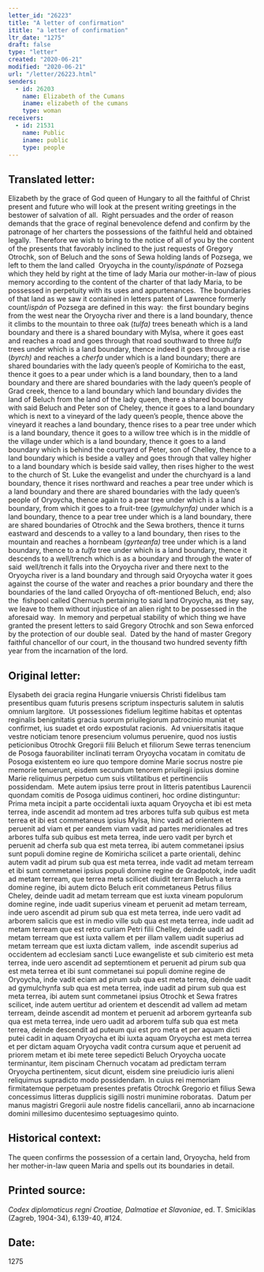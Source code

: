 ```yaml
---
letter_id: "26223"
title: "A letter of confirmation"
ititle: "a letter of confirmation"
ltr_date: "1275"
draft: false
type: "letter"
created: "2020-06-21"
modified: "2020-06-21"
url: "/letter/26223.html"
senders:
  - id: 26203
    name: Elizabeth of the Cumans
    iname: elizabeth of the cumans
    type: woman
receivers:
  - id: 21531
    name: Public
    iname: public
    type: people
---
```

<h2> Translated letter:</h2><p>Elizabeth by the grace of God queen of Hungary to all the faithful of Christ present and future who will look at the present writing greetings in the bestower of salvation of all.&nbsp; Right persuades and the order of reason demands that the grace of reginal benevolence defend and confirm by the patronage of her charters the possessions of the faithful held and obtained legally.&nbsp; Therefore we wish to bring to the notice of all of you by the content of the presents that favorably inclined to the just requests of Gregory Otrochk, son of Beluch and the sons of Sewa holding lands of Pozsega, we left to them the land called &nbsp;Oryoycha in the county/<i>ispánate</i> of Pozsega which they held by right at the time of lady Maria our mother-in-law of pious memory according to the content of the charter of that lady Maria, to be possessed in perpetuity with its uses and appurtenances.&nbsp; The boundaries of that land as we saw it contained in letters patent of Lawrence formerly count/<i>ispán</i> of Pozsega are defined in this way:&nbsp; the first boundary begins from the west near the Oryoycha river and there is a land boundary, thence it climbs to the mountain to three oak (<i>tulfa)</i> trees beneath which is a land boundary and there is a shared boundary with Mylsa, where it goes east and reaches a road and goes through that road southward to three <i>tulfa</i> trees under which is a land boundary, thence indeed it goes through a rise (<i>byrch)</i> and reaches a <i>cherfa</i> under which is a land boundary; there are shared boundaries with the lady queen’s people of Komiricha to the east, thence it goes to a pear under which is a land boundary, then to a land boundary and there are shared boundaries with the lady queen’s people of Grad creek, thence to a land boundary which land boundary divides the land of Beluch from the land of the lady queen, there a shared boundary with said Beluch and Peter son of Cheley, thence it goes to a land boundary which is next to a vineyard of the lady queen’s people, thence above the vineyard it reaches a land boundary, thence rises to a pear tree under which is a land boundary, thence it goes to a willow tree which is in the middle of the village under which is a land boundary, thence it goes to a land boundary which is behind the courtyard of Peter, son of Chelley, thence to a land boundary which is beside a valley and goes through that valley higher to a land boundary which is beside said valley, then rises higher to the west to the church of St. Luke the evangelist and under the churchyard is a land boundary, thence it rises northward and reaches a pear tree under which is a land boundary and there are shared boundaries with the lady queen’s people of Oryoycha, thence again to a pear tree under which is a land boundary, from which it goes to a fruit-tree (<i>gymulchynfa) </i>under which is a land boundary, thence to a pear tree under which is a land boundary, there are shared boundaries of Otrochk and the Sewa brothers, thence it turns eastward and descends to a valley to a land boundary, then rises to the mountain and reaches a hornbeam (<i>gyrteanfa)</i> tree under which is a land boundary, thence to a <i>tulfa </i>tree under which is a land boundary, thence it descends to a well/trench which is as a boundary and through the water of said &nbsp;well/trench it falls into the Oryoycha river and there next to the Oryoycha river is a land boundary and through said Oryoycha water it goes against the course of the water and reaches a prior boundary and there the boundaries of the land called Oryoycha of oft-mentioned Beluch, end; also the &nbsp;fishpool called Chernuch pertaining to said land Oryoycha, as they say, we leave to them without injustice of an alien right to be possessed in the aforesaid way.&nbsp; In memory and perpetual stability of which thing we have granted the present letters to said Gregory Otrochk and son Sewa enforced by the protection of our double seal.&nbsp; Dated by the hand of master Gregory faithful chancellor of our court, in the thousand two hundred seventy fifth year from the incarnation of the lord.</p><h2 class="mt-4"> Original letter:</h2><p>Elysabeth dei gracia regina Hungarie vniuersis Christi fidelibus tam presentibus quam futuris presens scriptum inspecturis salutem in salutis omnium largitore.&nbsp; Ut possessiones fidelium legitime habitas et optentas reginalis benignitatis gracia suorum priuilegiorum patrocinio muniat et confirmet, ius suadet et ordo expostulat racionis.&nbsp; Ad vniuersitatis itaque vestre noticiam tenore presencium volumus peruenire, quod nos iustis peticionibus Otrochk Gregorii filii Beluch et filiorum Sewe terras tenencium de Posoga fauorabiliter inclinati terram Oryoycha vocatam in comitatu de Posoga existentem eo iure quo tempore domine Marie socrus nostre pie memorie tenuerunt, eisdem secundum tenorem priuilegii ipsius domine Marie reliquimus perpetuo cum suis vtilitatibus et pertinenciis possidendam.&nbsp; Mete autem ipsius terre prout in litteris patentibus Laurencii quondam comitis de Posoga uidimus contineri, hoc ordine distinguntur:&nbsp; Prima meta incipit a parte occidentali iuxta aquam Oryoycha et ibi est meta terrea, inde ascendit ad montem ad tres arbores tulfa sub quibus est meta terrea et ibi est commetaneus ipsius Mylsa, hinc vadit ad orientem et peruenit ad viam et per eandem viam vadit ad partes meridionales ad tres arbores tulfa sub quibus est meta terrea, inde uero vadit per byrch et peruenit ad cherfa sub qua est meta terrea, ibi autem commetanei ipsius sunt populi domine regine de Komiricha scilicet a parte orientali, dehinc autem vadit ad pirum sub qua est meta terrea, inde vadit ad metam terream et ibi sunt commetanei ipsius populi domine regine de Gradpotok, inde uadit ad metam terream, que terrea meta scilicet diuidit terram Beluch a terra domine regine, ibi autem dicto Beluch erit commetaneus Petrus filius Cheley, deinde uadit ad metam terream que est iuxta vineam populorum domine regine, inde uadit superius vineam et peruenit ad metam terream, inde uero ascendit ad pirum sub qua est meta terrea, inde uero vadit ad arborem salicis que est in medio ville sub qua est meta terrea, inde uadit ad metam terream que est retro curiam Petri filii Chelley, deinde uadit ad metam terream que est iuxta vallem et per illam vallem uadit superius ad metam terream que est iuxta dictam vallem, &nbsp;inde ascendit superius ad occidentem ad ecclesiam sancti Luce ewangeliste et sub cimiterio est meta terrea, inde uero ascendit ad septemtionem et peruenit ad pirum sub qua est meta terrea et ibi sunt commetanei sui populi domine regine de Oryoycha, inde vadit eciam ad pirum sub qua est meta terrea, deinde uadit ad gymulchynfa sub qua est meta terrea, inde uadit ad pirum sub qua est meta terrea, ibi autem sunt commetanei ipsius Otrochk et Sewa fratres scilicet, inde autem uertitur ad orientem et descendit ad vallem ad metam terream, deinde ascendit ad montem et peruenit ad arborem gyrteanfa sub qua est meta terrea, inde uero uadit ad arborem tulfa sub qua est meta terrea, deinde descendit ad puteum qui est pro meta et per aquam dicti putei cadit in aquam Oryoycha et ibi iuxta aquam Oryoycha est meta terrea et per dictam aquam Oryoycha vadit contra cursum aque et peruenit ad priorem metam et ibi mete teree sepedicti Beluch Oryoycha uocate terminantur, item piscinam Chernuch vocatam ad predictam terram Oryoycha pertinentem, sicut dicunt, eisdem sine preiudicio iuris alieni reliquimus supradicto modo possidendam. In cuius rei memoriam firmitatemque perpetuam presentes prefatis Otrochk Gregorio et filius Sewa concessimus litteras dupplicis sigilli nostri munimine roboratas.&nbsp; Datum per manus magistri Gregorii aule nostre fidelis cancellarii, anno ab incarnacione domini millesimo ducentesimo septuagesimo quinto.</p><h2 class="mt-4"> Historical context:</h2><p>The queen confirms the possession of a certain land, Oryoycha, held from her mother-in-law queen Maria and spells out its boundaries in detail.</p><h2 class="mt-4"> Printed source:</h2><p><i>Codex diplomaticus regni Croatiae, Dalmatiae et Slavoniae</i>, ed. T. Smiciklas (Zagreb, 1904-34), 6.139-40, #124.&nbsp;&nbsp;</p><h2 class="mt-4"> Date:</h2>1275